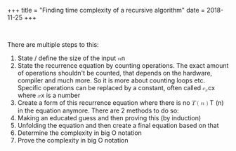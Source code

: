 +++
title = "Finding time complexity of a recursive algorithm"
date = 2018-11-25
+++
<p><br></p><p>There are multiple steps to this:</p><ol><li data-list="ordered"><span class="ql-ui" contenteditable="false"></span>State / define the size of the input <span class="ql-formula" data-value="n">﻿<span contenteditable="false"><span class="katex"><span class="katex-mathml"><math><semantics><mrow><mi>n</mi></mrow><annotation encoding="application/x-tex">n</annotation></semantics></math></span><span class="katex-html" aria-hidden="true"><span class="base"><span class="strut" style="height: 0.43056em; vertical-align: 0em;"></span><span class="mord mathdefault">n</span></span></span></span></span>﻿</span> </li><li data-list="ordered"><span class="ql-ui" contenteditable="false"></span>State the recurrence equation by counting operations. The exact amount of operations shouldn't be counted, that depends on the hardware, compiler and much more. So it is more about counting loops etc. Specific operations can be replaced by a constant, often called <span class="ql-formula" data-value="c_x">﻿<span contenteditable="false"><span class="katex"><span class="katex-mathml"><math><semantics><mrow><msub><mi>c</mi><mi>x</mi></msub></mrow><annotation encoding="application/x-tex">c_x</annotation></semantics></math></span><span class="katex-html" aria-hidden="true"><span class="base"><span class="strut" style="height: 0.58056em; vertical-align: -0.15em;"></span><span class="mord"><span class="mord mathdefault">c</span><span class="msupsub"><span class="vlist-t vlist-t2"><span class="vlist-r"><span class="vlist" style="height: 0.151392em;"><span class="" style="top: -2.55em; margin-left: 0em; margin-right: 0.05em;"><span class="pstrut" style="height: 2.7em;"></span><span class="sizing reset-size6 size3 mtight"><span class="mord mathdefault mtight">x</span></span></span></span><span class="vlist-s">​</span></span><span class="vlist-r"><span class="vlist" style="height: 0.15em;"><span class=""></span></span></span></span></span></span></span></span></span></span>﻿</span> where <span class="ql-formula" data-value="x">﻿<span contenteditable="false"><span class="katex"><span class="katex-mathml"><math><semantics><mrow><mi>x</mi></mrow><annotation encoding="application/x-tex">x</annotation></semantics></math></span><span class="katex-html" aria-hidden="true"><span class="base"><span class="strut" style="height: 0.43056em; vertical-align: 0em;"></span><span class="mord mathdefault">x</span></span></span></span></span>﻿</span> is a number</li><li data-list="ordered"><span class="ql-ui" contenteditable="false"></span>Create a form of this recurrence equation where there is no <span class="ql-formula" data-value="T\left(n\right)">﻿<span contenteditable="false"><span class="katex"><span class="katex-mathml"><math><semantics><mrow><mi>T</mi><mrow><mo fence="true">(</mo><mi>n</mi><mo fence="true">)</mo></mrow></mrow><annotation encoding="application/x-tex">T\left(n\right)</annotation></semantics></math></span><span class="katex-html" aria-hidden="true"><span class="base"><span class="strut" style="height: 1em; vertical-align: -0.25em;"></span><span class="mord mathdefault" style="margin-right: 0.13889em;">T</span><span class="mspace" style="margin-right: 0.166667em;"></span><span class="minner"><span class="mopen delimcenter" style="top: 0em;">(</span><span class="mord mathdefault">n</span><span class="mclose delimcenter" style="top: 0em;">)</span></span></span></span></span></span>﻿</span> in the equation anymore. There are 2 methods to do so:</li><li data-list="ordered" class="ql-indent-1"><span class="ql-ui" contenteditable="false"></span>Making an educated guess and then proving this (by induction)</li><li data-list="ordered" class="ql-indent-1"><span class="ql-ui" contenteditable="false"></span>Unfolding the equation and then create a final equation based on that</li><li data-list="ordered"><span class="ql-ui" contenteditable="false"></span>Determine the complexity in big O notation</li><li data-list="ordered"><span class="ql-ui" contenteditable="false"></span>Prove the complexity in big O notation</li></ol><p><br></p>